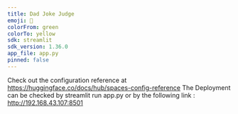 ```yaml
---
title: Dad Joke Judge
emoji: 🚀
colorFrom: green
colorTo: yellow
sdk: streamlit
sdk_version: 1.36.0
app_file: app.py
pinned: false
---
```


Check out the configuration reference at https://huggingface.co/docs/hub/spaces-config-reference
The Deployment can be checked by streamlit run app.py
or by the following link : http://192.168.43.107:8501
